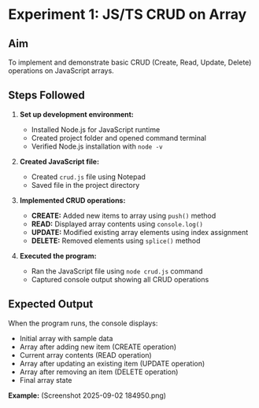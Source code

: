 # Experiment 1: JS/TS CRUD on Array

## Aim
To implement and demonstrate basic CRUD (Create, Read, Update, Delete) operations on JavaScript arrays.

## Steps Followed

1. **Set up development environment:**
   - Installed Node.js for JavaScript runtime
   - Created project folder and opened command terminal
   - Verified Node.js installation with `node -v`

2. **Created JavaScript file:**
   - Created `crud.js` file using Notepad
   - Saved file in the project directory

3. **Implemented CRUD operations:**
   - **CREATE:** Added new items to array using `push()` method
   - **READ:** Displayed array contents using `console.log()`
   - **UPDATE:** Modified existing array elements using index assignment
   - **DELETE:** Removed elements using `splice()` method

4. **Executed the program:**
   - Ran the JavaScript file using `node crud.js` command
   - Captured console output showing all CRUD operations


## Expected Output

When the program runs, the console displays:
- Initial array with sample data
- Array after adding new item (CREATE operation)
- Current array contents (READ operation)
- Array after updating an existing item (UPDATE operation)
- Array after removing an item (DELETE operation)
- Final array state

**Example:**
(Screenshot 2025-09-02 184950.png)
